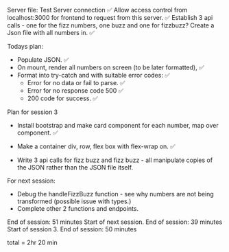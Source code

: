 
Server file:
Test Server connection ✅
Allow access control from localhost:3000 for frontend to request from this server. ✅
Establish 3 api calls - one for the fizz numbers, one buzz and one for fizzbuzz?
Create a Json file with all numbers in. ✅


Todays plan:  
- Populate JSON. ✅
- On mount, render all numbers on screen (to be later formatted), ✅
- Format into try-catch and with suitable error codes: ✅
  - Error for no data or fail to parse. ✅
  - Error for no response code 500 ✅
  - 200 code for success. ✅



Plan for session 3
- Install bootstrap and make card component for each number, map over component. ✅
- Make a container div, row, flex box with flex-wrap on. ✅

- Write 3 api calls for fizz buzz and fizz buzz - all manipulate copies of the JSON rather than the JSON file itself. 



For next session:
 - Debug the handleFizzBuzz function - see why numbers are not being transformed (possible issue with types.)
 - Complete other 2 functions and endpoints.



End of session: 51 minutes
Start of next session.
End of session: 39 minutes
Start of session 3.
End of session: 50 minutes



total = 2hr 20 min